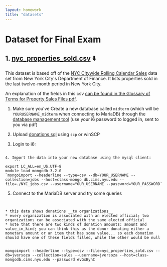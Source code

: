 ```yaml
---
layout: homework
title: "datasets"
---
```


# Dataset for Final Exam


## 1. [nyc_properties_sold.csv](final/nyc_properties_sold.csv) ⬇️

This dataset is based off of the [NYC Citywide Rolling Calendar Sales](https://data.cityofnewyork.us/dataset/NYC-Citywide-Rolling-Calendar-Sales/usep-8jbt) data set from New York City's Department of Finance. It lists properties sold in the last twelve-month period in New York City.

An explanation of the fields in this csv [can be found in the Glossary of Terms for Property Sales Files pdf](https://www1.nyc.gov/assets/finance/downloads/pdf/07pdf/glossary_rsf071607.pdf).


1. Make sure you've Create a new database called `midterm` (which will be `YOURUSERNAME_midterm` when connecting to MariaDB) through the [database management tool](https://cims.nyu.edu/webapps/databases) (use your i6 password to logged in, sent to you via pdf)
2. Upload [donations.sql](midterm/donations.sql) using `scp` or winSCP


3. Login to i6:
	```ssh YOURUSERNAME@i6.cims.nyu.edu
```
4. Import the data into your new database using the mysql client:
	```
export LC_ALL=en_US.UTF-8
module load mongodb-3.2.0
`mongoimport --headerline --type=csv --db=YOUR_USERNAME --collection=jobs --host=class-mongo db.cims.nyu.edu --file=./NYC_jobs.csv --username=YOUR_USERNAME --password=YOUR_PASSWORD`
```
5. Connect to the MariaDB server and try some queries
	```mysql -hwarehouse.cims.nyu.edu -p -u YOURDBUSERNAME YOURUSERNAME_midterm
```

* this data shows donations __to organizations__
* every organization is associated with an elected official; two organizations can be associated with the same elected official
* note that there are two kinds of donation amounts: amount and value_in_kind; you can think this as the donor donating either a monetary amount or an item that has some value... so each donation should have one of these fields filled, while the other would be null


mongoimport --headerline --type=csv --file=nyc_properties_sold.csv --db=jversoza --collection=sales --username=jversoza --host=class-mongodb.cims.nyu.edu --password evGxByhC
